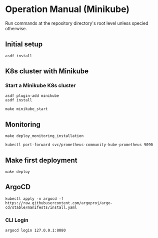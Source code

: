 # Operation Manual (Minikube)

Run commands at the repository directory's root level unless specied otherwise.

## Initial setup

```shell
asdf install
```

## K8s cluster with Minikube

### Start a Minikube K8s cluster

```shell
asdf plugin-add minikube
asdf install
```

```shell
make minikube_start
```

## Monitoring

```shell
make deploy_monitoring_installation
```

```shell-session
kubectl port-forward svc/prometheus-community-kube-prometheus 9090
```

## Make first deployment

```shell
make deploy
```

## ArgoCD

```shell
kubectl apply -n argocd -f https://raw.githubusercontent.com/argoproj/argo-cd/stable/manifests/install.yaml
```

### CLI Login

```shell
argocd login 127.0.0.1:8080
```
